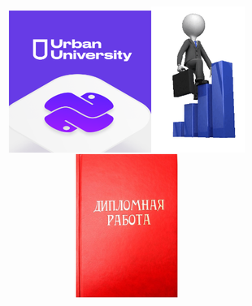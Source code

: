 <p align="center">
<img src = 'https://github.com/AlexandrKuznetsov1/DegreeProject/blob/master/sketh_for_readme/UU_photo.png' width="280"><img src = 'https://github.com/AlexandrKuznetsov1/DegreeProject/blob/master/sketh_for_readme/my_way.gif' width="185"/><img src = 'https://github.com/AlexandrKuznetsov1/DegreeProject/blob/master/Gifs/X2JNe9rxCL4.jpg' width="200"/></p>
